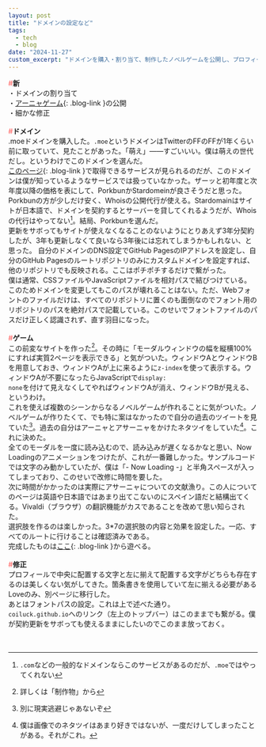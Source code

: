 ```yaml
---
layout: post
title: "ドメインの設定など"
tags:
  - tech
  - blog
date: "2024-11-27"
custom_excerpt: "ドメインを購入・割り当て、制作したノベルゲームを公開し、プロフィールページなどを修正した"
---
```

**<font color="#ff7f7e">#</font>新**<br>
・ドメインの割り当て<br>
・[アーニャゲーム](coiluck.moe/anya){: .blog-link }の公開<br>
・細かな修正<br>
<br>
**<font color="#ff7f7e">#</font>ドメイン**<br>
.moeドメインを購入した。<code>.moe</code>というドメインはTwitterのFFのFFが1年くらい前に取っていて、見たことがあった。「萌え」――すごいいい。僕は萌えの世代だし。というわけでこのドメインを選んだ。<br>
[このページ](https://get.moe/){: .blog-link }で取得できるサービスが見られるのだが、このドメインは僕が知っているようなサービスでは扱っていなかった。ザーッと初年度と次年度以降の価格を表にして、PorkbunかStardomeinが良さそうだと思った。Porkbunの方が少しだけ安く、Whoisの公開代行が使える。Stardomainはサイトが日本語で、ドメインを契約するとサーバーを貸してくれるようだが、Whoisの代行はやってない[^1]。結局、Porkbunを選んだ。<br>
更新をサボってもサイトが使えなくなることのないようにとりあえず3年分契約したが、3年も更新しなくて良いなら3年後には忘れてしまうかもしれない、と思った。
自分のドメインのDNS設定でGitHub PagesのIPアドレスを設定し、自分のGitHub Pagesのルートリポジトリのみにカスタムドメインを設定すれば、他のリポジトリでも反映される。ここはポチポチするだけで繋がった。<br>
僕は通常、CSSファイルやJavaScriptファイルを相対パスで結びつけている。このためドメインを変更してもこのパスが壊れることはない。ただ、Webフォントのファイルだけは、すべてのリポジトリに置くのも面倒なのでフォント用のリポジトリのパスを絶対パスで記載している。このせいでフォントファイルのパスだけ正しく認識されず、直す羽目になった。<br>
<br>
**<font color="#ff7f7e">#</font>ゲーム**<br>
この前変なサイトを作った[^2]。その時に「モーダルウィンドウの幅を縦横100%にすれば実質2ページを表示できる」と気がついた。ウィンドウAとウィンドウBを用意しておき、ウィンドウAが上に来るように<code>z-index</code>を使って表示する。ウィンドウAが不要になったらJavaScriptで<code>display: none</code>を付けて見えなくしてやればウィンドウAが消え、ウィンドウBが見える、というわけ。<br>
これを使えば複数のシーンからなるノベルゲームが作れることに気がついた。ノベルゲームが作りたくて、でも特に案はなかったので自分の過去のツイートを見ていた[^3]。過去の自分はアーニャとアサーニャをかけたネタツイをしていた[^4]。これに決めた。<br>
全てのモーダルを一度に読み込むので、読み込みが遅くなるかなと思い、Now Loadingのアニメーションをつけたが、これが一番難しかった。サンプルコードでは文字のみ動かしていたが、僕は「- Now Loading -」と半角スペースが入ってしまっており、このせいで改修に時間を要した。<br>
次に時間がかかったのは実際にアサーニャについての文献漁り。この人についてのページは英語や日本語ではあまり出てこないのにスペイン語だと結構出てくる。Vivaldi（ブラウザ）の翻訳機能がカスであることを改めて思い知らされた。<br>
選択肢を作るのは楽しかった。3*7の選択肢の内容と効果を設定した。一応、すべてのルートに行けることは確認済みである。<br>
完成したものは[ここ](https://coiluck.moe/anya){: .blog-link }から遊べる。<br>
<br>
**<font color="#ff7f7e">#</font>修正**<br>
プロフィールで中央に配置する文字と左に揃えて配置する文字がどちらも存在するのは美しくない気がしてきた。箇条書きを使用していて左に揃える必要があるLoveのみ、別ページに移行した。<br>
あとはフォントパスの設定。これは上で述べた通り。<br>
<code>coiluck.github.io</code>へのリンク（左上のトップバー）はこのままでも繋がる。僕が契約更新をサボっても使えるままにしたいのでこのまま放っておく。<br>
<br>
<br>


[^1]: <code>.com</code>などの一般的なドメインならこのサービスがあるのだが、<code>.moe</code>ではやってくれない
[^2]: 詳しくは「制作物」から
[^3]: 別に現実逃避じゃあないぞ
[^4]: 僕は画像でのネタツイはあまり好きではないが、一度だけしてしまったことがある。それがこれ。